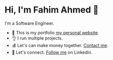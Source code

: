 # Hi, I'm Fahim Ahmed 👋
I'm a Software Engineer.

- 📱 This is my portfolio [my personal website](https://geekfahim.com).
- 👌 I run multiple projects.
- 💰 Let's can make money together. [Contact me](https://geekfahim.com/).
- 👋 Let's connect. [Follow me](https://www.linkedin.com/geekfahim/) on Linkedin.

<!--
**geekfahim/geekfahim** is a ✨ _special_ ✨ repository because its `README.md` (this file) appears on your GitHub profile.

Here are some ideas to get you started:

- 🔭 I’m currently working on ...
- 🌱 I’m currently learning ...
- 👯 I’m looking to collaborate on ...
- 🤔 I’m looking for help with ...
- 💬 Ask me about ...
- 📫 How to reach me: ...
- 😄 Pronouns: ...
- ⚡ Fun fact: ...
-->
